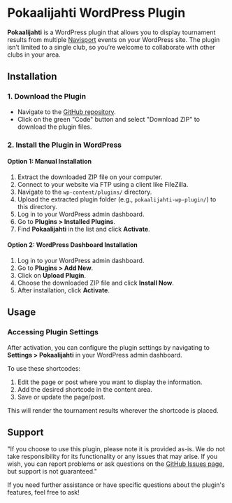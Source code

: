 

# Pokaalijahti WordPress Plugin


**Pokaalijahti** is a WordPress plugin that allows you to display tournament results from multiple [Navisport](https://navisport.com) events on your WordPress site. The plugin isn’t limited to a single club, so you’re welcome to collaborate with other clubs in your area.

## Installation

### 1. Download the Plugin

* Navigate to the [GitHub repository](https://github.com/Kallio/tulospalvelupaavo/tree/main/pokaalijahti-wp-plugin).
* Click on the green "Code" button and select "Download ZIP" to download the plugin files.

### 2. Install the Plugin in WordPress

#### Option 1: Manual Installation

1. Extract the downloaded ZIP file on your computer.
2. Connect to your website via FTP using a client like FileZilla.
3. Navigate to the `wp-content/plugins/` directory.
4. Upload the extracted plugin folder (e.g., `pokaalijahti-wp-plugin/`) to this directory.
5. Log in to your WordPress admin dashboard.
6. Go to **Plugins > Installed Plugins**.
7. Find **Pokaalijahti** in the list and click **Activate**.

#### Option 2: WordPress Dashboard Installation

1. Log in to your WordPress admin dashboard.
2. Go to **Plugins > Add New**.
3. Click on **Upload Plugin**.
4. Choose the downloaded ZIP file and click **Install Now**.
5. After installation, click **Activate**.

## Usage

### Accessing Plugin Settings

After activation, you can configure the plugin settings by navigating to **Settings > Pokaalijahti** in your WordPress admin dashboard.

To use these shortcodes:

1. Edit the page or post where you want to display the information.
2. Add the desired shortcode in the content area.
3. Save or update the page/post.


This will render the tournament results wherever the shortcode is placed.

## Support

"If you choose to use this plugin, please note it is provided as-is. We do not take responsibility for its functionality or any issues that may arise. If you wish, you can report problems or ask questions on the [GitHub Issues page](https://github.com/Kallio/tulospalvelupaavo/issues), but support is not guaranteed."

If you need further assistance or have specific questions about the plugin's features, feel free to ask!
